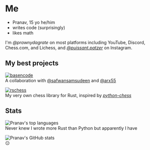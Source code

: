 # Me
* Pranav, 15 yo he/him
* writes code (surprisingly)
* likes math

I'm _@prawnydagrate_ on most platforms including YouTube, Discord, Chess.com, and Lichess,
and [_@puissant.patzer_](https://instagram.com/puissant.patzer) on Instagram.

## My best projects
[![basencode](https://github-readme-stats.vercel.app/api/pin/?username=prawnydagrate&repo=basencode&theme=tokyonight)](https://github.com/prawnydagrate/basencode)  
A collaboration with [@safwansamsudeen](https://github.com/safwansamsudeen) and [@arx55](https://github.com/arx55)

[![rschess](https://github-readme-stats.vercel.app/api/pin/?username=prawnydagrate&repo=rschess&theme=tokyonight)](https://github.com/prawnydagrate/rschess)  
My very own chess library for Rust, inspired by [_python-chess_](https://pypi.org/project/chess)

## Stats
![Pranav's top languages](https://github-readme-stats.vercel.app/api/top-langs/?username=prawnydagrate&theme=tokyonight)  
Never knew I wrote more Rust than Python but apparently I have

![Pranav's GitHub stats](https://github-readme-stats.vercel.app/api?username=prawnydagrate&show_icons=true&theme=tokyonight)  
😐
